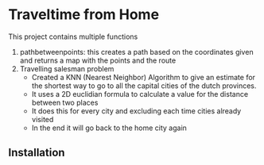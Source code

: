 # Traveltime from Home

This project contains multiple functions

1. pathbetweenpoints: this creates a path based on the coordinates given and returns a map with the points and the route
2. Travelling salesman problem
   - Created a KNN (Nearest Neighbor) Algorithm to give an estimate for the shortest way to go to all the capital cities of the dutch provinces.
   - It uses a 2D euclidian formula to calculate a value for the distance between two places
   - It does this for every city and excluding each time cities already visited
   - In the end it will go back to the home city again

## Installation
